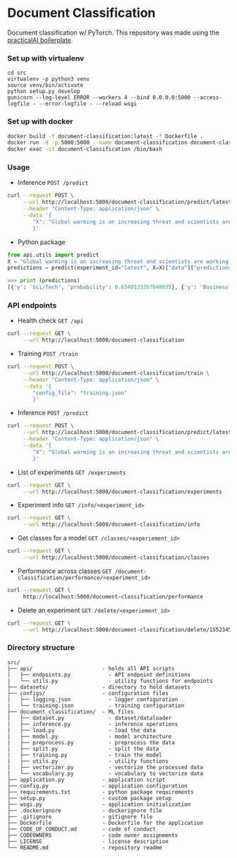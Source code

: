 # Document Classification

Document classification w/ PyTorch. This repository was made using the [practicalAI boilerplate](https://github.com/practicalAI/boilerplate).

### Set up with virtualenv
```
cd src
virtualenv -p python3 venv
source venv/bin/activate
python setup.py develop
gunicorn --log-level ERROR --workers 4 --bind 0.0.0.0:5000 --access-logfile - --error-logfile - --reload wsgi
```

### Set up with docker
```bash
docker build -t document-classification:latest -f Dockerfile .
docker run -d -p 5000:5000 --name document-classification document-classification:latest
docker exec -it document-classification /bin/bash
```

### Usage
- Inference `POST /predict`
```bash
curl --request POST \
     --url http://localhost:5000/document-classification/predict/latest \
     --header "Content-Type: application/json" \
     --data '{
        "X": "Global warming is an increasing threat and scientists are working to find a solution."
        }'
```
- Python package
```python
from api.utils import predict
X = "Global warming is an increasing threat and scientists are working to find a solution."
predictions = predict(experiment_id="latest", X=X)["data"]["predictions"]

>>> print (predictions)
[{'y': 'Sci/Tech', 'probability': 0.6540133357048035}, {'y': 'Business', 'probability': 0.339420884847641}, {'y': 'World', 'probability': 0.003702996065840125}, {'y': 'Sports', 'probability': 0.002862769179046154}]
```

### API endpoints
- Health check `GET /api`
```bash
curl --request GET \
     --url http://localhost:5000/document-classification
```

- Training `POST /train`
```bash
curl --request POST \
     --url http://localhost:5000/document-classification/train \
     --header "Content-Type: application/json" \
     --data '{
        "config_file": "training.json"
        }'
```

- Inference `POST /predict`
```bash
curl --request POST \
     --url http://localhost:5000/document-classification/predict/latest \
     --header "Content-Type: application/json" \
     --data '{
        "X": "Global warming is an increasing threat and scientists are working to find a solution."
        }'
```

- List of experiments `GET /experiments`
```bash
curl --request GET \
     --url http://localhost:5000/document-classification/experiments
```

- Experiment info `GET /info/<experiment_id>`
```bash
curl --request GET \
     --url http://localhost:5000/document-classification/info
```

- Get classes for a model `GET /classes/<experiement_id>`
```bash
curl --request GET \
     --url http://localhost:5000/document-classification/classes
```

- Performance across classes `GET /document-classification/performance/<experiment_id>`
```bash
curl --request GET \
     http://localhost:5000/document-classification/performance
```

- Delete an experiment `GET /delete/<experiement_id>`
```bash
curl --request GET \
     --url http://localhost:5000/document-classification/delete/1552345515_21f4c3ae-4452-11e9-ab10-f0189887caab
```

### Directory structure
```
src/
├── api/                      - holds all API scripts
|   ├── endpoints.py            - API endpoint definitions
|   └── utils.py                - utility functions for endpoints
├── datasets/                 - directory to hold datasets
├── configs/                  - configuration files
|   ├── logging.json            - logger configuration
|   └── training.json           - training configuration
├── document_classification/  - ML files
|   ├── dataset.py              - dataset/dataloader
|   ├── inference.py            - inference operations
|   ├── load.py                 - load the data
|   ├── model.py                - model architecture
|   ├── preprocess.py           - preprocess the data
|   ├── split.py                - split the data
|   ├── training.py             - train the model
|   ├── utils.py                - utility functions
|   ├── vectorizer.py           - vectorize the processed data
|   └── vocabulary.py           - vocabulary to vectorize data
├── application.py            - application script
├── config.py                 - application configuration
├── requirements.txt          - python package requirements
├── setup.py                  - custom package setup
├── wsgi.py                   - application initialization
├── .dockerignore             - dockerignore file
├── .gitignore                - gitignore file
├── Dockerfile                - Dockerfile for the application
├── CODE_OF_CONDUCT.md        - code of conduct
├── CODEOWNERS                - code owner assignments
├── LICENSE                   - license description
└── README.md                 - repository readme
```
